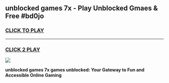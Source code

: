 
## unblocked games 7x - Play Unblocked Gmaes & Free #bd0jo
<h3>
<a href="https://premium.freeplayer.one?title=unblocked_games_7x&ref=01M">CLICK TO PLAY</a></h3>
<hr>

<h3>
<a href="https://premium.freeplayer.one?title=unblocked_games_7x&ref=01M">CLICK 2 PLAY</a>
  
</h3>

<a href="https://premium.freeplayer.one?title=unblocked_games_7x&ref=01M"><img src="https://clearcache.store/games.png"></a>


**unblocked games 7x games unblocked: Your Gateway to Fun and Accessible Online Gaming**
